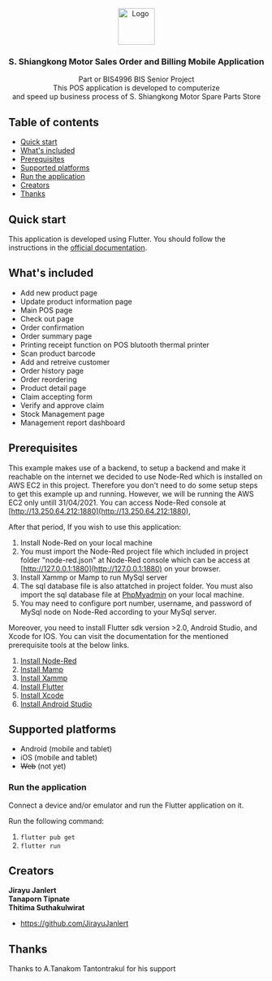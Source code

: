 <p align="center">
  <a href="https://github.com/JirayuJanlert/shiangkongPosApplication-senior-project">
    <img src="https://storage.googleapis.com/first_singto_bucket/senior_project/logo.png" alt="Logo" width=72 height=72>
  </a>

  <h3 align="center">S. Shiangkong Motor Sales Order and Billing Mobile Application</h3>

  <p align="center">
    Part or BIS4996 BIS Senior Project
    <br>
    This POS application is developed to computerize <br>and speed up business process of S. Shiangkong Motor Spare Parts Store
  </p>
</p>


## Table of contents

- [Quick start](#quick-start)
- [What's included](#whats-included)
- [Prerequisites](#prerequisites)
- [Supported platforms](#supported-platforms)
- [Run the application](#Run-the-application)
- [Creators](#creators)
- [Thanks](#thanks)

## Quick start

This application is developed using Flutter. You should follow the instructions in the [official documentation](https://flutter.io/docs/get-started/install).

## What's included

* Add new product page
* Update product information page
* Main POS page
* Check out page
* Order confirmation 
* Order summary page
* Printing receipt function on POS blutooth thermal printer
* Scan product barcode
* Add and retreive customer
* Order history page
* Order reordering 
* Product detail page
* Claim accepting form
* Verify and approve claim
* Stock Management page
* Management report dashboard

## Prerequisites
This example makes use of a backend, to setup a backend and make it reachable on the internet we decided
to use Node-Red which is installed on AWS EC2 in this project. Therefore you don't need to do some setup steps to get this example up and
running. However, we will be running the AWS EC2 only untill 31/04/2021. You can access Node-Red console at [http://13.250.64.212:1880](http://13.250.64.212:1880),

After that period, If you wish to use this application:
1. Install Node-Red on your local machine
2. You must import the Node-Red project file which included in project folder "node-red.json" at Node-Red console which can be access at [http://127.0.0.1:1880](http://127.0.0.1:1880) on your browser.
3. Install Xammp or Mamp to run MySql server
4. The sql database file is also attatched in project folder. You must also import the sql database file at [PhpMyadmin](http://127.0.0.1/phpmyadmin) on your local machine.
5. You may need to configure port number, username, and password of MySql node on Node-Red according to your MySql server.

Moreover, you need to install Flutter sdk version >2.0, Android Studio, and Xcode for IOS. You can visit the documentation for the mentioned prerequisite tools at the below links. 

1. [Install Node-Red](https://nodered.org/docs/)
2. [Install Mamp](https://www.mamp.info/en/downloads/)
3. [Install Xammp](https://www.apachefriends.org/download.html)
4. [Install Flutter](https://flutter.dev/docs/get-started/install)
5. [Install Xcode](https://developer.apple.com/xcode/)
6. [Install Android Studio](https://developer.android.com/studio)

## Supported platforms
* Android (mobile and tablet)
* iOS (mobile and tablet)
* ~~Web~~ (not yet)


### Run the application
Connect a device and/or emulator and run the Flutter application on it.

Run the following command:
1. `flutter pub get`
2. `flutter run`

## Creators

**Jirayu Janlert**
<br>
**Tanaporn Tipnate**
<br>
**Thitima Suthakulwirat**

- <https://github.com/JirayuJanlert>


## Thanks

Thanks to A.Tanakom Tantontrakul for his support

